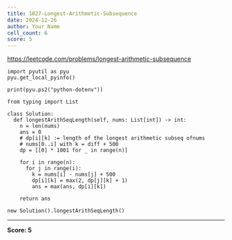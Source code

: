 ```yaml
---
title: 1027-Longest-Arithmetic-Subsequence
date: 2024-12-26
author: Your Name
cell_count: 6
score: 5
---
```


https://leetcode.com/problems/longest-arithmetic-subsequence


```
import pyutil as pyu
pyu.get_local_pyinfo()
```


```
print(pyu.ps2("python-dotenv"))
```


```
from typing import List
```


```
class Solution:
  def longestArithSeqLength(self, nums: List[int]) -> int:
    n = len(nums)
    ans = 0
    # dp[i][k] := length of the longest arithmetic subseq ofnums
    # nums[0..i] with k = diff + 500
    dp = [[0] * 1001 for _ in range(n)]

    for i in range(n):
      for j in range(i):
        k = nums[i] - nums[j] + 500
        dp[i][k] = max(2, dp[j][k] + 1)
        ans = max(ans, dp[i][k])

    return ans
```


```
new Solution().longestArithSeqLength()
```


---
**Score: 5**